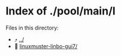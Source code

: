 
# Index of ./pool/main/l
Files in this directory:
- ⤴ [../](../)
- 📁 [linuxmuster-linbo-gui7/](linuxmuster-linbo-gui7/)

